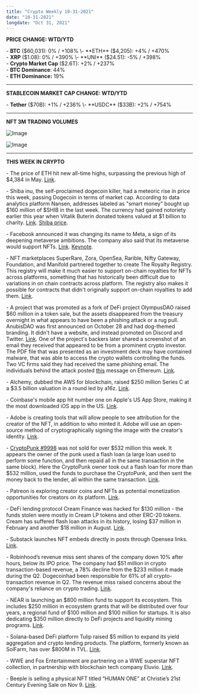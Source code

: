 ```yaml
---
title: "Crypto Weekly 10-31-2021"
date: "10-31-2021"
longdate: "Oct 31, 2021"
---
```


**PRICE CHANGE: WTD/YTD**

\- **BTC** ($60,031): 0% / +108%  
\- **ETH** ($4,205): +4% / +470%  
\- **XRP** ($1.08): 0% / +390%  
\- **UNI** ($24.51): -5% / +398%  
\- **Crypto Market Cap** ($2.6T): +2% / +237%   
\- **BTC Dominance**: 44%  
\- **ETH Dominance:** 19%



---

**STABLECOIN MARKET CAP CHANGE: WTD/YTD**

\- **Tether** ($70B): +1% / +236%  
\- **USDC** ($33B): +2% / +754%



---

**NFT 3M TRADING VOLUMES**

![Image](/images/10-31-2021-1.png)

![Image](/images/10-31-2021-2.png)

---

**THIS WEEK IN CRYPTO**

\- The price of ETH hit new all-time highs, surpassing the previous high of $4,384 in May. [Link](https://www.theblockcrypto.com/linked/122163/eth-price-soars-to-new-all-time-high).  
  
\- Shiba inu, the self-proclaimed dogecoin killer, had a meteoric rise in price this week, passing Dogecoin in terms of market cap. According to data analytics platform Nansen, addresses labeled as "smart money" bought up $160 million of $SHIB in the last week. The currency had gained notoriety earlier this year when Vitalik Buterin donated tokens valued at $1 billion to charity. [Link](https://www.coindesk.com/markets/2021/10/27/shib-flippened-doge-with-160m-in-smart-money-backing-latest-pump-blockchain-data-shows/). [Shiba price](https://www.coinbase.com/price/shiba-inu).  
  
\- Facebook announced it was changing its name to Meta, a sign of its deepening metaverse ambitions. The company also said that its metaverse would support NFTs. [Link](https://www.coindesk.com/business/2021/10/28/facebooks-metaverse-will-support-nfts/). [Keynote](https://www.youtube.com/watch?v=XOn2CZWnxxY).  
  
\- NFT marketplaces SuperRare, Zora, OpenSea, Rarible, Nifty Gateway, Foundation, and Manifold partnered together to create The Royalty Registry. This registry will make it much easier to support on-chain royalties for NFTs across platforms, something that has historically been difficult due to variations in on chain contracts across platform. The registry also makes it possible for contracts that didn't originally support on-chain royalties to add them. [Link](https://royaltyregistry.xyz/lookup).  
  
\- A project that was promoted as a fork of DeFi project OlympusDAO raised $60 million in a token sale, but the assets disappeared from the treasury overnight in what appears to have been a phishing attack or a rug pull. AnubisDAO was first announced on October 28 and had dog-themed branding. It didn't have a website, and instead promoted on Discord and Twitter. [Link](https://www.theblockcrypto.com/post/122529/crypto-fork-uses-dog-meme-to-raise-60-million-then-the-money-goes-missing). One of the project's backers later shared a screenshot of an email they received that appeared to be from a prominent crypto investor. The PDF file that was presented as an investment deck may have contained malware, that was able to access the crypto wallets controlling the funds. Two VC firms said they had received the same phishing email. The individuals behind the attack posted [this](https://twitter.com/mgnr_io/status/1454102614459748359/photo/1) message on Ethereum. [Link](https://www.theblockcrypto.com/post/122557/email-scams-are-catching-crypto-investors-offguard-and-stealing-millions).  
  
\- Alchemy, dubbed the AWS for blockchain, raised $250 million Series C at a $3.5 billion valuation in a round led by a16z. [Link](https://techcrunch.com/2021/10/28/aws-for-blockchain-alchemy-boost-valuation-to-3-5b-with-250m-raise/).  
  
\- Coinbase's mobile app hit number one on Apple's US App Store, making it the most downloaded iOS app in the US. [Link](https://www.theblockcrypto.com/linked/122445/coinbase-hits-number-1-spot-apple-us-app-store).  
  
\- Adobe is creating tools that will allow people to see attribution for the creator of the NFT, in addition to who minted it. Adobe will use an open-source method of cryptographically signing the image with the creator's identity. [Link](https://www.theverge.com/22740442/adobe-scott-belsky-interview-nft-photoshop-blockchain-creator-economy).   
  
\- [CryptoPunk #9998](https://www.larvalabs.com/cryptopunks/details/9998) was not sold for over $532 million this week. It appears the owner of the punk used a flash loan (a large loan used to perform some function, and then repaid all in the same transaction in the same block). Here the CryptoPunk owner took out a flash loan for more than $532 million, used the funds to purchase the CryptoPunk, and then sent the money back to the lender, all within the same transaction. [Link](https://www.theblockcrypto.com/post/122516/how-a-cunning-trick-made-it-look-like-a-cryptopunk-sold-for-532-million).  
  
\- Patreon is exploring creator coins and NFTs as potential monetization opportunities for creators on its platform. [Link](https://techcrunch.com/2021/10/29/patreon-confirms-its-exploring-crypto-as-a-way-for-creators-to-make-money/).  
  
\- DeFi lending protocol Cream Finance was hacked for $130 million - the funds stolen were mostly in Cream LP tokens and other ERC-20 tokens. Cream has suffered flash loan attacks in its history, losing $37 million in February and another $18 million in August. [Link](https://www.coindesk.com/business/2021/10/27/cream-finance-exploited-in-flash-loan-attack-worth-over-100m/).  
  
\- Substack launches NFT embeds directly in posts through Opensea links. [Link](https://twitter.com/SubstackInc/status/1440068301007175681?s=20).   
  
\- Robinhood’s revenue miss sent shares of the company down 10% after hours, below its IPO price. The company had $51 million in crypto transaction-based revenue, a 78% decline from the $233 million it made during the Q2. Dogecoinhad been responsible for 61% of all crypto-transaction revenue in Q2. The revenue miss raised concerns about the company's reliance on crypto trading. [Link](https://fortune.com/2021/10/28/robinhoods-new-earnings-report-raises-concerns-about-the-companys-reliance-on-crypto-trading/).   
  
\- NEAR is launching an $800 million fund to support its ecosystem. This includes $250 million in ecosystem grants that will be distributed over four years, a regional fund of $100 million and $100 million for startups. It is also dedicating $350 million directly to DeFi projects and liquidity mining programs. [Link](https://www.coindesk.com/tech/2021/10/25/near-protocol-offers-800m-in-grants-in-bid-for-defi-mindshare/).   
  
\- Solana-based DeFi platform Tulip raised $5 million to expand its yield aggregation and crypto lending products. The platform, formerly known as SolFarm, has over $800M in TVL. [Link](https://www.coindesk.com/business/2021/10/27/solana-based-yield-aggregator-tulip-raises-5m/).   
  
\- WWE and Fox Entertainment are partnering on a WWE superstar NFT collection, in partnership with blockchain tech company Eluvio. [Link](https://news.bitcoin.com/fox-entertainment-wwe-ink-multi-year-deal-nfts/).   
  
\- Beeple is selling a physical NFT titled “HUMAN ONE” at Christie’s 21st Century Evening Sale on Nov 9. [Link](https://www.christies.com/features/Beeple-gets-real-with-human-one-11940-7.aspx).